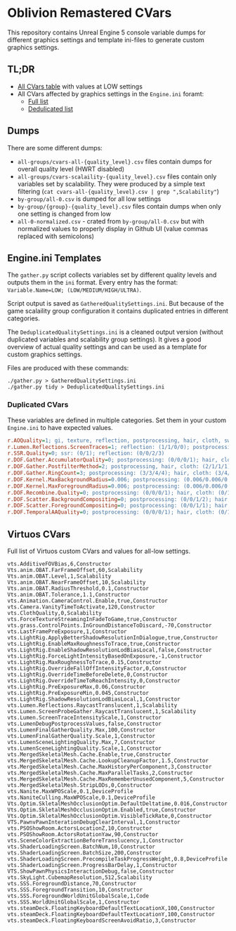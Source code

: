 # Oblivion Remastered CVars

This repository contains Unreal Engine 5 console variable dumps for different graphics settings and template ini-files to generate custom graphics settings.

## TL;DR

- [All CVars table](all-0-normalized.csv) with values at LOW settings
- All CVars affected by graphics settings in the `Engine.ini` foramt:
  - [Full list](GatheredQualitySettings.ini)
  - [Dedulicated list](DeduplicatedQualitySettings.ini)

## Dumps

There are some different dumps:

- `all-groups/cvars-all-{quality_level}.csv` files contain dumps for overall quality level (HWRT disabled)
- `all-groups/cvars-scalaility-{quality_level}.csv` files contain only variables set by scalability. They were produced by a simple text filtering (`cat cvars-all-{quality_level}.csv | grep ",Scalability"`)
- `by-group/all-0.csv` is dumped for all low settings
- `by-group/{group}-{quality_level}.csv` files contain dumps when only one setting is changed from low
- `all-0-normalized.csv` - crated from `by-group/all-0.csv` but with normalized values to properly display in Github UI (value commas replaced with semicolons)

## Engine.ini Templates

The `gather.py` script collects variables set by different quality levels and outputs them in the `ini` format. Every entry has the format: `Variable.Name=LOW; (LOW/MEDIUM/HIGH/ULTRA)`.

Script output is saved as `GatheredQualitySettings.ini`. But because of the game scalaility group configuration it contains duplicated entries in different categories.

The `DeduplicatedQualitySettings.ini` is a cleaned output version (without duplicated variables and scalability group settings).
It gives a good overview of actual quality settings and can be used as a template for custom graphics settings.

Files are produced with these commands:
```
./gather.py > GatheredQualitySettings.ini
./gather.py tidy > DeduplicatedQualitySettings.ini
```

### Duplicated CVars

These variables are defined in multiple categories. Set them in your custom `Engine.ini` to have expected values.

```ini
r.AOQuality=1; gi, texture, reflection, postprocessing, hair, cloth, swrt: (1/2/2/2)
r.Lumen.Reflections.ScreenTraces=1; reflection: (1/1/0/0); postprocessing, hair, cloth, (1/0/0/0); swrt: (1/0)
r.SSR.Quality=0; ssr: (0/1); reflection: (0/0/2/3)
r.DOF.Gather.AccumulatorQuality=0; postprocessing: (0/0/0/1); hair, cloth: (0/1/1/1); swrt: (0/1)
r.DOF.Gather.PostfilterMethod=2; postprocessing, hair, cloth: (2/1/1/1); swrt: (2/1)
r.DOF.Gather.RingCount=3; postprocessing: (3/3/4/4); hair, cloth: (3/4/4/4); swrt: (3/4)
r.DOF.Kernel.MaxBackgroundRadius=0.006; postprocessing: (0.006/0.006/0.012/0.025); hair, cloth: (0.006/0.025/0.025/0.025); swrt: (0.006/0.025)
r.DOF.Kernel.MaxForegroundRadius=0.006; postprocessing: (0.006/0.006/0.012/0.025); hair, cloth: (0.006/0.025/0.025/0.025); swrt: (0.006/0.025)
r.DOF.Recombine.Quality=0; postprocessing: (0/0/0/1); hair, cloth: (0/1/1/1); swrt: (0/1)
r.DOF.Scatter.BackgroundCompositing=0; postprocessing: (0/0/1/2); hair, cloth: (0/2/2/2); swrt: (0/2)
r.DOF.Scatter.ForegroundCompositing=0; postprocessing: (0/0/1/1); hair, cloth: (0/1/1/1); swrt: (0/1)
r.DOF.TemporalAAQuality=0; postprocessing: (0/0/0/1); hair, cloth: (0/1/1/1); swrt: (0/1)
```

## Virtuos CVars

Full list of Virtuos custom CVars and values for all-low settings.

```csv
vts.AdditiveFOVBias,6,Constructor
Vts.anim.OBAT.FarFrameOffset,60,Scalability
Vts.anim.OBAT.Level,1,Scalability
Vts.anim.OBAT.NearFrameOffset,10,Scalability
Vts.anim.OBAT.RadiusThreshold,0.1,Constructor
Vts.anim.OBAT.Tolerance,1.1,Constructor
vts.Animation.CameraControl.Enable,true,Constructor
vts.Camera.VanityTimeToActivate,120,Constructor
vts.ClothQuality,0,Scalability
vts.ForceTextureStreamingInFadeToGame,true,Constructor
vts.grass.ControlPoints.InGroundDistanceToDiscard,-70,Constructor
vts.LastFramePreExposure,1,Constructor
vts.LightRig.ApplyBetterShadowResolutionInDialogue,true,Constructor
vts.LightRig.EnableMaxRoughnessToTrace,true,Constructor
vts.LightRig.EnableShadowResolutionLodBiasLocal,false,Constructor
vts.LightRig.ForceLightIntensityBasedOnExposure,-1,Constructor
vts.LightRig.MaxRoughnessToTrace,0.15,Constructor
vts.LightRig.OverrideFallOffIntensityFactor,0,Constructor
vts.LightRig.OverrideTimeBeforeDelete,0,Constructor
vts.LightRig.OverrideTimeToReachIntensity,0,Constructor
vts.LightRig.PreExposureMax,0.06,Constructor
vts.LightRig.PreExposureMin,0.045,Constructor
vts.LightRig.ShadowResolutionLodBiasLocal,1,Constructor
vts.Lumen.Reflections.RaycastTranslucent,1,Scalability
vts.Lumen.ScreenProbeGather.RaycastTranslucent,1,Scalability
vts.Lumen.ScreenTraceIntensityScale,1,Constructor
vts.LumenDebugPostprocessValues,false,Constructor
vts.LumenFinalGatherQuality.Max,100,Constructor
vts.LumenFinalGatherQuality.Scale,1,Constructor
vts.LumenSceneLightingQuality.Max,7,Constructor
vts.LumenSceneLightingQuality.Scale,1,Constructor
vts.MergedSkeletalMesh.Cache.Enable,true,Constructor
vts.MergedSkeletalMesh.Cache.LookupCleanupFactor,1.5,Constructor
vts.MergedSkeletalMesh.Cache.MaxHistoryPerComponent,3,Constructor
vts.MergedSkeletalMesh.Cache.MaxParallelTasks,2,Constructor
vts.MergedSkeletalMesh.Cache.MaxRememberUnusedComponent,5,Constructor
vts.MergedSkeletalMesh.StripLODs,0,Constructor
vts.Nanite.MaxWPOScale,0.1,DeviceProfile
vts.NaniteCulling.MaxWPOScale,0.1,DeviceProfile
Vts.Optim.SkletalMeshOcclusionOptim.DefaultDeltatime,0.016,Constructor
Vts.Optim.SkletalMeshOcclusionOptim.Enabled,true,Constructor
Vts.Optim.SkletalMeshOcclusionOptim.VisibleTickRate,0,Constructor
VTS.PawnvPawnInterationDebugClearInterval,1,Constructor
vts.PSOShowRoom.ActorsLocationZ,10,Constructor
vts.PSOShowRoom.ActorsRotationYaw,90,Constructor
vts.SceneColorExtractionBeforeTranslucency,1,Constructor
vts.ShaderLoadingScreen.BatchNum,10,Constructor
vts.ShaderLoadingScreen.BatchSize,200,Constructor
vts.ShaderLoadingScreen.PrecompileTaskProgressWeight,0.8,DeviceProfile
vts.ShaderLoadingScreen.ProgressBarDelay,1,Constructor
VTS.ShowPawnPhysicsInteractionDebug,false,Constructor
vts.SkyLight.CubemapResolution,512,Scalability
vts.SSS.ForegroundDistance,70,Constructor
vts.SSS.ForegroundTransition,10,Constructor
vts.SSS.ForegroundWorldUnitGlobalScale,1,Code
vts.SSS.WorldUnitGlobalScale,1,Constructor
vts.steamDeck.FloatingKeyboardDefaultTextLocationX,100,Constructor
vts.steamDeck.FloatingKeyboardDefaultTextLocationY,100,Constructor
vts.steamDeck.FloatingKeyboardScreenAvoidRatio,3,Constructor
```
